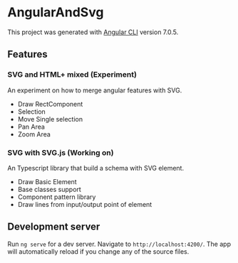# AngularAndSvg

This project was generated with [Angular CLI](https://github.com/angular/angular-cli) version 7.0.5.

## Features

### SVG and HTML+ mixed (Experiment)
An experiment on how to merge angular features with SVG.

- Draw RectComponent
- Selection
- Move Single selection
- Pan Area
- Zoom Area

### SVG with SVG.js (Working on)
An Typescript library that build a schema with SVG element.

- Draw Basic Element
- Base classes support
- Component pattern library
- Draw lines from input/output point of element

## Development server

Run `ng serve` for a dev server. Navigate to `http://localhost:4200/`. The app will automatically reload if you change any of the source files.
